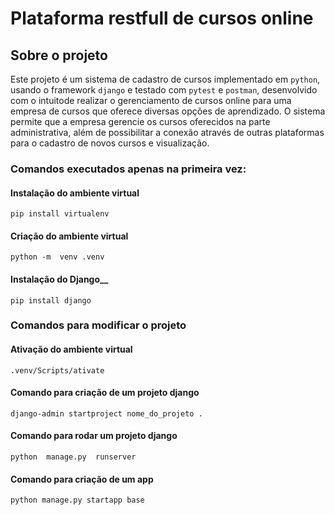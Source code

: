 # Plataforma restfull de cursos online

## Sobre o projeto

Este projeto é um sistema de cadastro de cursos implementado em `python`, usando o framework `django` e testado com `pytest` e `postman`, desenvolvido com o intuitode realizar o gerenciamento de cursos online para uma empresa de cursos que oferece diversas opções de aprendizado. O sistema permite que a empresa gerencie os cursos oferecidos na parte administrativa, além de possibilitar a conexão através de outras plataformas para o cadastro de novos cursos e visualização.

### Comandos executados apenas na primeira vez:

#### Instalação do ambiente virtual

    pip install virtualenv

#### Criação do ambiente virtual

    python -m  venv .venv

#### Instalação do Django\_\_

    pip install django

### Comandos para modificar o projeto

#### Ativação do ambiente virtual

    .venv/Scripts/ativate

#### Comando para criação de um projeto django

    django-admin startproject nome_do_projeto .

#### Comando para rodar um projeto django

    python  manage.py  runserver

#### Comando para criação de um app

    python manage.py startapp base
